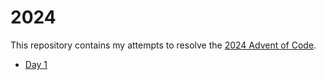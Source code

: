 # 2024

This repository contains my attempts to resolve the [2024 Advent of Code](https://adventofcode.com/2024).

-   [Day 1](https://github.com/cecile-cayere/advent-of-code/tree/main/2024/day-01)
